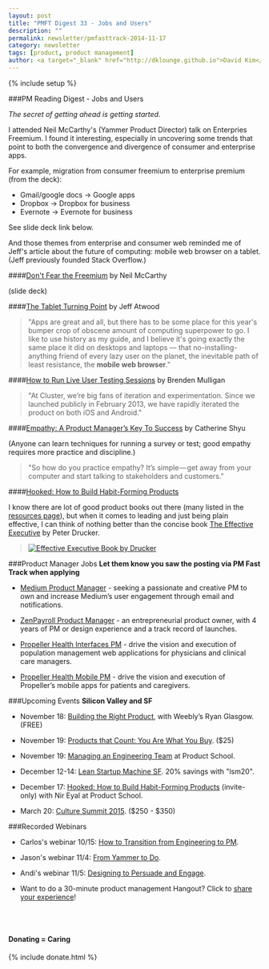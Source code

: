 ```yaml
---
layout: post
title: "PMFT Digest 33 - Jobs and Users"
description: ""
permalink: newsletter/pmfasttrack-2014-11-17
category: newsletter
tags: [product, product management]
author: <a target="_blank" href="http://dklounge.github.io">David Kim</a>
---
```

{% include setup %}

###PM Reading Digest - Jobs and Users

_The secret of getting ahead is getting started_.

I attended Neil McCarthy's (Yammer Product Director) talk on Enterpries Freemium. I found it interesting, especially in uncovering some trends that point to both the convergence and divergence of consumer and enterprise apps.

For example, migration from consumer freemium to enterprise premium (from the deck):

* Gmail/google docs -> Google apps
* Dropbox -> Dropbox for business
* Evernote -> Evernote for business

See slide deck link below.

And those themes from enterprise and consumer web reminded me of Jeff's article about the future of computing: mobile web browser on a tablet.  (Jeff previously founded Stack Overflow.)

####<a target="_blank" href="http://www.slideshare.net/NeilMcCarthy1/dont-fear-the-freemium">Don't Fear the Freemium</a> by Neil McCarthy

(slide deck)

####<a target="_blank" href="http://blog.codinghorror.com/the-tablet-turning-point/">The Tablet Turning Point</a> by Jeff Atwood

>"Apps are great and all, but there has to be some place for this year's bumper crop of obscene amount of computing superpower to go. I like to use history as my guide, and I believe it's going exactly the same place it did on desktops and laptops — that no-installing-anything friend of every lazy user on the planet, the inevitable path of least resistance, the __mobile web browser__."
>

####<a target="_blank" href="https://medium.com/cluster-ideas/how-to-run-live-user-testing-sessions-fef630e3620b">How to Run Live User Testing Sessions</a> by Brenden Mulligan

>"At Cluster, we’re big fans of iteration and experimentation. Since we launched publicly in February 2013, we have rapidly iterated the product on both iOS and Android."
>

####<a target="_blank" href="https://medium.com/@cthrin/empathy-a-product-managers-key-to-success-462686e9e77f">Empathy: A Product Manager’s Key To Success</a> by Catherine Shyu

(Anyone can learn techniques for running a survey or test; good empathy requires more practice and discipline.)

>"So how do you practice empathy? It’s simple — get away from your computer and start talking to stakeholders and customers."
>

####<a target="_blank" href="http://www.amazon.com/gp/product/B00HJ4A43S/ref=as_li_ss_il?ie=UTF8&camp=1789&creative=390957&creativeASIN=B00HJ4A43S&linkCode=as2&tag=pmft-20">Hooked: How to Build Habit-Forming Products</a>

I know there are lot of good product books out there (many listed in the <a target="_blank" href="http://productmanagementfasttrack.com/resources/">resources page</a>), but when it comes to leading and just being plain effective, I can think of nothing better than the concise book <a target="_blank" href="http://www.amazon.com/gp/product/B000FC11JW/ref=as_li_tl?ie=UTF8&camp=1789&creative=390957&creativeASIN=B000FC11JW&linkCode=as2&tag=pmft-20&linkId=LSIBMMACBGJGSNO3">The Effective Executive</a> by Peter Drucker.

>[![Effective Executive Book by Drucker]({{site.url}}/assets/images/books/2014-11-17_Executive.jpg "Effective Executive Book - Drucker")](http://www.amazon.com/gp/product/B000FC11JW/ref=as_li_tl?ie=UTF8&camp=1789&creative=390957&creativeASIN=B000FC11JW&linkCode=as2&tag=pmft-20&linkId=LSIBMMACBGJGSNO3)
>

###Product Manager Jobs
__Let them know you saw the posting via PM Fast Track when applying__

* <a target="_blank" href="https://medium.com/@naurnaur/product-manager-email-notifications-3e35ace75924">Medium Product Manager</a> - seeking a passionate and creative PM to own and increase Medium’s user engagement through email and notifications.

* <a target="_blank" href="https://boards.greenhouse.io/zenpayroll/jobs/8615">ZenPayroll Product Manager</a> - an entrepreneurial product owner, with 4 years of PM or design experience and a track record of launches.

* <a target="_blank" href="http://propellerhealth.com/careers/product-manager-clinical-interfaces/">Propeller Health Interfaces PM</a> - drive the vision and execution of population management web applications for physicians and clinical care managers.

* <a target="_blank" href="http://propellerhealth.com/careers/product-manager-mobile-apps/">Propeller Health Mobile PM</a> - drive the vision and execution of Propeller’s mobile apps for patients and caregivers.

###Upcoming Events
__Silicon Valley and SF__

* November 18: <a target="_blank" href="http://www.meetup.com/ProductManagementFastTrack/events/215127552/">Building the Right Product</a>, with Weebly’s Ryan Glasgow. (FREE)

* November 19: <a target='_blank' href="http://www.eventbrite.com/e/you-are-what-you-buy-tickets-13878752723">Products that Count: You Are What You Buy</a>. ($25)

* November 19: <a target='_blank' href="http://www.meetup.com/ProductManagementFastTrack/events/218619762/">Managing an Engineering Team</a> at Product School.

* December 12-14: <a target="_blank" href='http://bit.ly/1bW1HFd'>Lean Startup Machine SF</a>. 20% savings with "lsm20".

* December 17: <a target='_blank' href="http://www.meetup.com/ProductManagementFastTrack/events/218625312/">Hooked: How to Build Habit-Forming Products</a> (invite-only) with Nir Eyal at Product School.

* March 20: <a target="_blank" href="http://culturesummit2015.eventbrite.com/?aff=pmft">Culture Summit 2015</a>. ($250 - $350)

###Recorded Webinars

* Carlos's webinar 10/15: <a target="_blank" href="http://youtu.be/f1ghJC_JWO0?t=14m01s">How to Transition from Engineering to PM</a>.

* Jason's webinar 11/4: <a target='_blank' href="http://youtu.be/qzKymM4IaIU?t=5m1s">From Yammer to Do</a>.

* Andi's webinar 11/5: <a target="_blank" href="http://youtu.be/kmv2UnvsCmY?t=7m00s">Designing to Persuade and Engage</a>.

* Want to do a 30-minute product management Hangout?  Click to <a target="_blank" href="https://pmfasttrack.wufoo.com/forms/teaching-via-hangout/">share your experience</a>!

<br />

<div class="well">
     <br />
      <h4>Donating = Caring</h4>
      {% include donate.html %}
</div>
